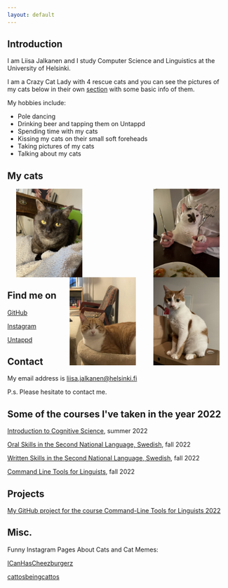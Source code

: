 ```yaml
---
layout: default
---
```


## Introduction

I am Liisa Jalkanen and I study Computer Science and Linguistics at the University of Helsinki.

I am a Crazy Cat Lady with 4 rescue cats and you can see the pictures of my cats below in their own [section](#my-cats) with some basic info of them. 

My hobbies include:
  * Pole dancing
  * Drinking beer and tapping them on Untappd
  * Spending time with my cats
  * Kissing my cats on their small soft foreheads
  * Taking pictures of my cats
  * Talking about my cats

## My cats

<img src="assets/images/muba.jpg" alt="Musta Barbaari" hspace="20" width="30%" align="middle"/>

<img src="assets/images/teppo.jpg" alt="Seksi-Teppo" hspace="20" width="30%" align="right"/>

<img src="assets/images/porkkis.jpg" alt="Professori Porkkana" hspace="20" width="30%" align="right"/>

<img src="assets/images/iggy.jpg" alt="Igor" hspace="20" width="30%" align="right"/>

## Find me on

[GitHub](https://github.com/lisja/lisja.github.io)

[Instagram](https://www.instagram.com/department_of_purrlogy/)

[Untappd](https://untappd.com/user/dear_jimmy)

## Contact

My email address is liisa.jalkanen@helsinki.fi 

P.s. Please hesitate to contact me.

## Some of the courses I've taken in the year 2022

[Introduction to Cognitive Science](https://studies.helsinki.fi/courses/cur/otm-b2217fd0-550c-4ac1-bf50-58fdbaa85250), summer 2022

[Oral Skills in the Second National Language, Swedish](https://studies.helsinki.fi/courses/cur/hy-opt-cur-2223-ab44cc15-a1e3-44f7-8453-7039f750d8b3/KK-RUERI/Toisen_kotimaisen_kielen_suullinen_ja_kirjallinen_taito_ruotsi_CEFR_B1_periodi_I_r1_Lectures), fall 2022

[Written Skills in the Second National Language, Swedish](https://studies.helsinki.fi/courses/cu/hy-CU-117995649-2022-08-01/KK-RUKIRJ/Written_Skills_in_the_Second_National_Language_Swedish_CEFR_B1_), fall 2022

[Command Line Tools for Linguists](https://studies.helsinki.fi/courses/cu/hy-CU-134651633-2021-08-01), fall 2022


## Projects

[My GitHub project for the course Command-Line Tools for Linguists 2022](https://github.com/lisja/cmdline-course)

## Misc. 

Funny Instagram Pages About Cats and Cat Memes:

[ICanHasCheezburgerz](https://www.instagram.com/icanhascheezburgerz/)

[cattosbeingcattos](https://www.instagram.com/cattosbeingcattos/)